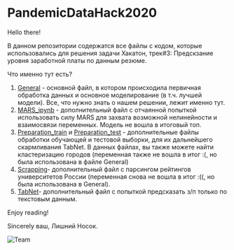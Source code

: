 # PandemicDataHack2020

Hello there!

В данном репозитории содержатся все файлы с кодом, которые использовались для решения задачи Хакатон, трек#3: Предскзание уровня заработной платы по данным резюме.

Что именно тут есть?
1. [General](https://github.com/vladakray/PandemicDataHack2020/blob/main/General.ipynb) - основной файл, в котором происходила первичная обработка данных и основное моделирование (в т.ч. лучшей модели). Все, что нужно знать о нашем решении, лежит именно тут.
2. [MARS_ipynb](https://github.com/vladakray/PandemicDataHack2020/blob/main/MARS_ipynb.ipynb) - дополнительный файл с отчаянной попыткой использовать силу MARS для захвата возможной нелинейности и взаимосвязи переменных. Модель не вошла в итоговый топ.
3. [Preparation_train](https://github.com/vladakray/PandemicDataHack2020/blob/main/Preparation_train.ipynb) и [Preparation_test](https://github.com/vladakray/PandemicDataHack2020/blob/main/Preparation_test.ipynb) - дополнительные файлы обработки обучающей и тестовой выборки, для их дальнейшего скармливания TabNet. В данных файлах, вы также можете найти кластеризацию городов (переменная также не вошла в итог :(, но была использована в файле General)
4. [Scrapping](https://github.com/vladakray/PandemicDataHack2020/blob/main/Scrapping.ipynb)- дополнительный файл с парсингом рейтингов университетов России (переменная снова не вошла в итог :((, но была использована в General).
5. [TabNet](https://github.com/vladakray/PandemicDataHack2020/blob/main/TabNet_model.ipynb)- дополнительный файл с попыткой предсказать з/п только по текстовым данным.

Enjoy reading!

Sincerely ваш,
Лишний Носок.

![Team](https://cdn1.savepice.ru/uploads/2020/12/20/603ba4cd6ee6c88247530538ddd26923-full.jpg)

